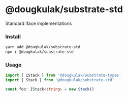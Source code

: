 # @dougkulak/substrate-std
Standard iface implementations

### Install
```bash
yarn add @dougkulak/substrate-std
npm i @dougkulak/substrate-std
```

### Usage
```typescript
import { IStack } from '@dougkulak/substrate-types'
import { Stack } from '@dougkulak/substrate-std'

const foo: IStack<string> = new Stack()
```
